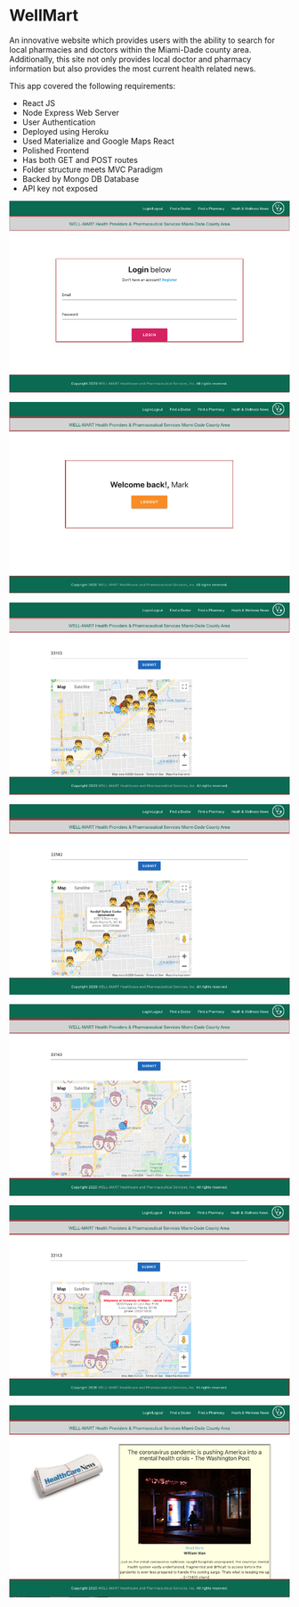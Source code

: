 # WellMart #

An innovative website which provides users with the ability to search for local pharmacies and doctors within the Miami-Dade county area. Additionally, this site not only provides local doctor and pharmacy information but also provides the most current health related news.

This app covered the following requirements:

- React JS
- Node Express Web Server
- User Authentication
- Deployed using Heroku
- Used Materialize and Google Maps React
- Polished Frontend
- Has both GET and POST routes
- Folder structure meets MVC Paradigm
- Backed by Mongo DB Database
- API key not exposed

![](client/public/Project3_1.png)

![](client/public/Project3_2.png)

![](client/public/Project3_3.png)

![](client/public/Project3_4.png)

![](client/public/Project3_5.png)

![](client/public/Project3_6.png)

![](client/public/Project3_7.png)
